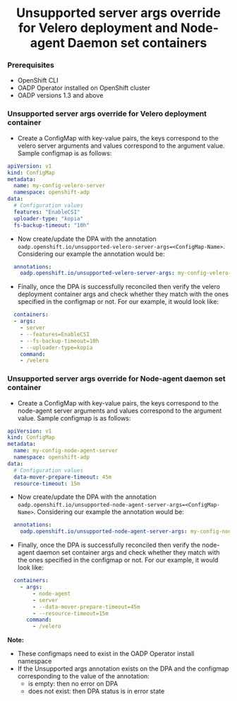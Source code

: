 <h1 align="center">Unsupported server args override for Velero deployment and Node-agent Daemon set containers</h1>

### Prerequisites
- OpenShift CLI
- OADP Operator installed on OpenShift cluster
- OADP versions 1.3 and above


### Unsupported server args override for Velero deployment container

- Create a ConfigMap with key-value pairs, the keys correspond to the velero server arguments and values correspond to the argument value. Sample configmap is as follows:
```yaml
apiVersion: v1
kind: ConfigMap
metadata:
  name: my-config-velero-server
  namespace: openshift-adp
data:
  # Configuration values
  features: "EnableCSI"
  uploader-type: "kopia"
  fs-backup-timeout: "10h"
```
- Now create/update the DPA with the annotation `oadp.openshift.io/unsupported-velero-server-args=<ConfigMap-Name>`. Considering our example the annotation would be:
```yaml
  annotations:
    oadp.openshift.io/unsupported-velero-server-args: my-config-velero-server
```
- Finally, once the DPA is successfully reconciled then verify the velero deployment container args and check whether they match with the ones specified in the configmap or not. For our example, it would look like:
```yaml
  containers:
  - args:
    - server
    - --features=EnableCSI
    - --fs-backup-timeout=10h
    - --uploader-type=kopia
    command:
    - /velero
```

### Unsupported server args override for Node-agent daemon set container

- Create a ConfigMap with key-value pairs, the keys correspond to the node-agent server arguments and values correspond to the argument value. Sample configmap is as follows:
```yaml
apiVersion: v1
kind: ConfigMap
metadata:
  name: my-config-node-agent-server
  namespace: openshift-adp
data:
  # Configuration values
  data-mover-prepare-timeout: 45m
  resource-timeout: 15m
```
- Now create/update the DPA with the annotation `oadp.openshift.io/unsupported-node-agent-server-args=<ConfigMap-Name>`. Considering our example the annotation would be:
```yaml
  annotations:
    oadp.openshift.io/unsupported-node-agent-server-args: my-config-node-agent-server
```
- Finally, once the DPA is successfully reconciled then verify the node-agent daemon set container args and check whether they match with the ones specified in the configmap or not. For our example, it would look like:
```yaml
  containers:
    - args:
        - node-agent
        - server
        - --data-mover-prepare-timeout=45m
        - --resource-timeout=15m
      command:
        - /velero
```

**Note:**
- These configmaps need to exist in the OADP Operator install namespace
- If the Unsupported args annotation exists on the DPA and the configmap corresponding to the value of the annotation:
  - is empty: then no error on DPA
  - does not exist: then DPA status is in error state